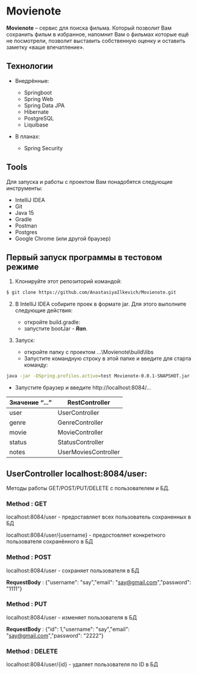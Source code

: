 # Movienote

__Movienote__ – сервис для поиска фильма. Который позволит Вам сохранить фильм в избранное, напомнит Вам о фильмах которые ещё не посмотрели, позволит выставить собственную оценку и оставить заметку «ваше впечатление».

## Технологии

- Внедрённые:
  - Springboot
  - Spring Web
  - Spring Data JPA
  - Hibernate
  - PostgreSQL
  - Liquibase
  
- В планах:
  - Spring Security
  
## Tools

Для запуска и работы с проектом Вам понадобятся следующие инструменты:

* IntelliJ IDEA
* Git
* Java 15
* Gradle
* Postman
* Postgres
* Google Chrome (или другой браузер)

## Первый запуск программы в тестовом режиме

1. Клонируйте этот репозиторий командой:
```sh
$ git clone https://github.com/AnastasiyaIlkevich/Movienote.git
```
2. В IntelliJ IDEA собирите проек в формате jar. Для этого выполните следующие действия:
	- откройте build.gradle:
	- запустите bootJar - ___Ran___.

3. Запуск:
	- откройте папку с проектом …\Movienote\build\libs
	- Запустите командную строку в этой папке и введите для старта команду:
  ```sh
java -jar -DSpring.profiles.active=test Movienote-0.0.1-SNAPSHOT.jar
```
  - Запустите браузер и введите http://localhost:8084/...
  
|Значение “...”|RestController|
|----|-----|
|user|UserController| 
|genre|GenreController| 
|movie|MovieController| 
|status|StatusController| 
|notes|UserMoviesController|


## UserController localhost:8084/user: 
Методы работы GET/POST/PUT/DELETE с пользователем и БД.
### Method : GET
localhost:8084/user - предоставляет всех пользователь сохраненных в БД

localhost:8084/user/{username} - предостовляет конкретного пользователя сохранённого в БД
### Method : POST
localhost:8084/user - сохраняет пользователя в БД

__RequestBody__ :
 {"username": "say","email": "say@gmail.com","password": "1111"}

### Method : PUT
localhost:8084/user - изменяет пользователя в БД

__RequestBody__ :
 {"id": 1,"username": "say","email": "say@gmail.com","password": "2222"}

### Method : DELETE
localhost:8084/user/{id} - удаляет пользователя по ID в БД
